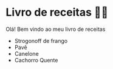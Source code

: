 # Livro de receitas :man_cook:
Olá! Bem vindo ao meu livro de receitas

 - Strogonoff de frango
 - Pavê
 - Canelone
 - Cachorro Quente
